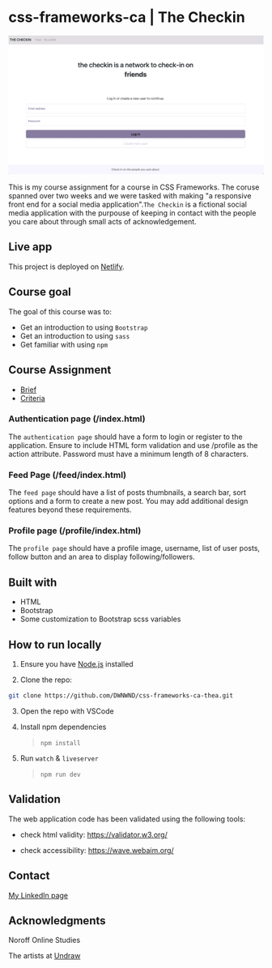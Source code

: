 # css-frameworks-ca | The Checkin

![ca-screenshot](img/Screenshot%202024-01-27%20at%2011.19.31.png)

This is my course assignment for a course in CSS Frameworks. The coruse spanned over two weeks and we were tasked with making "a responsive front end for a social media application".`The Checkin` is a fictional social media application with the purpouse of keeping in contact with the people you care about through small acts of acknowledgement.

## Live app

This project is deployed on [Netlify](https://poetic-syrniki-8982a1.netlify.app/).

## Course goal

The goal of this course was to:

- Get an introduction to using `Bootstrap`
- Get an introduction to using `sass`
- Get familiar with using `npm`

## Course Assignment

- [Brief](docs/CA_Brief.pdf)
- [Criteria](docs/CA_MarkingCriteria.pdf)

### Authentication page (/index.html)

The `authentication page` should have a form to login or register to the application. Ensure to include HTML form validation and use /profile as the action attribute. Password must have a minimum length of 8 characters.

### Feed Page (/feed/index.html)

The `feed page` should have a list of posts thumbnails, a search bar, sort options and a form to create a new post. You may add additional design features beyond these requirements.

### Profile page (/profile/index.html)

The `profile page` should have a profile image, username, list of user posts, follow button and an area to display following/followers.

## Built with

- HTML
- Bootstrap
- Some customization to Bootstrap scss variables

## How to run locally

1. Ensure you have [Node.js](https://nodejs.org/) installed

2. Clone the repo:

```bash
git clone https://github.com/DWNWND/css-frameworks-ca-thea.git
```

3. Open the repo with VSCode

4. Install npm dependencies

   > `npm install`

5. Run `watch` & `liveserver`
   > `npm run dev`

## Validation

The web application code has been validated using the following tools:

- check html validity: <https://validator.w3.org/>

- check accessibility: <https://wave.webaim.org/>

## Contact

[My LinkedIn page](https://www.linkedin.com/in/thea-oland-b38175139/)

## Acknowledgments

Noroff Online Studies

The artists at [Undraw](https://undraw.co/)
